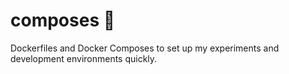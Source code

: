 # composes :octopus:

Dockerfiles and Docker Composes to set up my experiments and development environments quickly.
